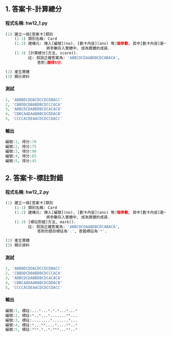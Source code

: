 ## 1. 答案卡-計算總分

#### 程式名稱: hw12_1.py
``` python
(1) 建立一個[答案卡]類別
    (1-1) 類別名稱: Card
    (1-2) 建構元: 傳入[編號](no), [劃卡內容](ans) 等2個參數, 其中[劃卡內容]是一個內容長度20的字串.
                  將參數存入實體中, 成為實體的成員.
    (1-3) [計算總分]方法, score().
          註: 假設正確答案為: 'ABBCDCDAABDBCDCABACA',
              答對1題得5分.

(2) 產生實體
(3) 顯示資料
```

#### 測試
``` python
1, 'ABBBDCDDACDCCDCDBACC'
2, 'CBBDDCDBABDBCDCCCACA'
3, 'ABBCDCDABBDBCDCACACA'
4, 'CBBCAADAABBBCDCDDACB'
5, 'CCCCACDEAACDCDCCDACC'
```

#### 輸出
``` python
編號:1, 得分:70
編號:2, 得分:75
編號:3, 得分:90
編號:4, 得分:65
編號:5, 得分:45
```


## 2. 答案卡-標註對錯

#### 程式名稱: hw12_2.py
``` python
(1) 建立一個[答案卡]類別
    (1-1) 類別名稱: Card
    (1-2) 建構元: 傳入[編號](no), [劃卡內容](ans) 等2個參數, 其中[劃卡內容]是一個內容長度20的字串.
                  將參數存入實體中, 成為實體的成員.
    (1-3) [標註對錯]方法, mark().
          註: 假設正確答案為: 'ABBCDCDAABDBCDCABACA',
              答對的題目標註為'.', 答錯標註為'*'.

(2) 產生實體
(3) 顯示資料
```

#### 測試
``` python
1, 'ABBBDCDDACDCCDCDBACC'
2, 'CBBDDCDBABDBCDCCCACA'
3, 'ABBCDCDABBDBCDCACACA'
4, 'CBBCAADAABBBCDCDDACB'
5, 'CCCCACDEAACDCDCCDACC'
```

#### 輸出
``` python
編號:1, 標註:...*...*.*.*...*...*
編號:2, 標註:*..*...*.......**...
編號:3, 標註:........*.......*...
編號:4, 標註:*...**....*....**..*
編號:5, 標註:***.*..*.***...**..*
```
